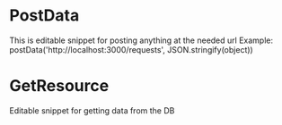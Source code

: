 # PostData
This is editable snippet for posting anything at the needed url
Example: postData('http://localhost:3000/requests', JSON.stringify(object))

# GetResource
Editable snippet for getting data from the DB
